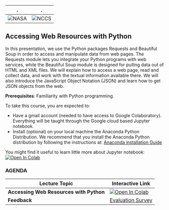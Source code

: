 | . | . |
| - | - |
| ![NASA](http://www.nasa.gov/sites/all/themes/custom/nasatwo/images/nasa-logo.svg) | ![NCCS](https://www.nccs.nasa.gov/sites/default/files/NCCS_Logo_0.png) |

## Accessing Web Resources with Python

In this presentation, we use the Python packages Requests and Beautiful Soup in order to access and manipulate data from web pages. The Requests module lets you integrate your Python programs with web services, while the Beautiful Soup module is designed for pulling data out of HTML and XML files. We will explain how to access a web page, read and collect data, and work with the textual information available there. We will also introduce the JavaScript Object Notation (JSON) and learn how to get JSON objects from the web.


**Prerequisites**: Familiarity with Python programming.

To take this course, you are expected to:

- Have a gmail account (needed to have access to Google Colaboratory). Everything will be taught through the Google cloud based Jupyter notebook.
- Install (optional) on your local machine the Anaconda Python Distribution.
 We recommend that you install the Anaconda Python distribution by following the instructions at: [Anaconda installation Guide](https://docs.continuum.io/anaconda/install/)

You might find it useful to learn little more about Jupyter notebook: 
 [![Open In Colab](https://colab.research.google.com/assets/colab-badge.svg)](https://colab.research.google.com/github/astg606/py_materials/blob/master/jupyter_notebook/jupyter_notebook_introduction.ipynb)

### AGENDA

| Lecture Topic | Interactive Link | 
|---|---|
| **Accessing Web Resources with Python** | [![Open In Colab](https://colab.research.google.com/assets/colab-badge.svg)](https://colab.research.google.com/github/astg606/py_materials/blob/master/data_retrieval/access_web_resources.ipynb) |
| **Feedback** |  <a href="https://www.surveymonkey.com/r/BW29DG6"> Evaluation Survey </a> |
